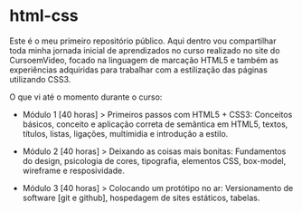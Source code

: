 # html-css

Este é o meu primeiro repositório público.
Aqui dentro vou compartilhar toda minha jornada inicial de aprendizados no curso realizado no site do CursoemVideo, focado na linguagem de marcação HTML5 e também as experiências adquiridas para trabalhar com a estilização das páginas utilizando CSS3. 

O que vi até o momento durante o curso:

- Módulo 1 [40 horas] > Primeiros passos com HTML5 + CSS3:
    Conceitos básicos, conceito e aplicação correta de semântica em HTML5, textos, títulos, listas, ligações, multímidia e introdução a estilo.

- Módulo 2 [40 horas] > Deixando as coisas mais bonitas:
    Fundamentos do design, psicologia de cores, tipografia, elementos CSS, box-model, wireframe e resposividade.

- Módulo 3 [40 horas] > Colocando um protótipo no ar: 
    Versionamento de software [git e github], hospedagem de sites estáticos, tabelas.